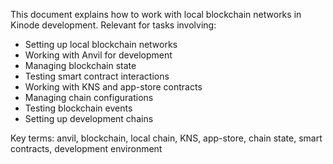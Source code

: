 This document explains how to work with local blockchain networks in Kinode development. Relevant for tasks involving:
- Setting up local blockchain networks
- Working with Anvil for development
- Managing blockchain state
- Testing smart contract interactions
- Working with KNS and app-store contracts
- Managing chain configurations
- Testing blockchain events
- Setting up development chains

Key terms: anvil, blockchain, local chain, KNS, app-store, chain state, smart contracts, development environment